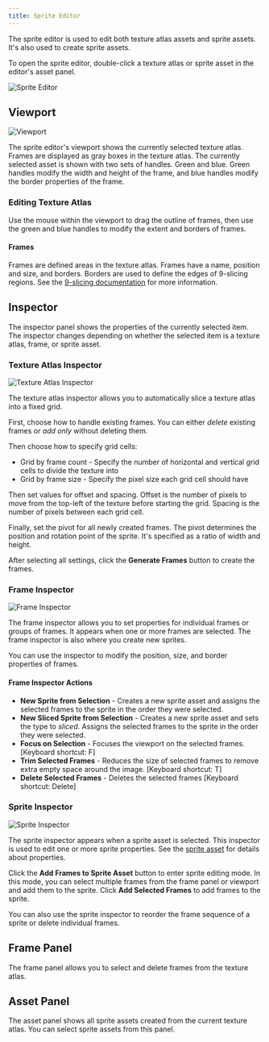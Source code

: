 ```yaml
---
title: Sprite Editor
---
```


The sprite editor is used to edit both texture atlas assets and sprite assets. It's also used to create sprite assets.

To open the sprite editor, double-click a texture atlas or sprite asset in the editor's asset panel.

![Sprite Editor](/img/user-manual/2D/sprite-editor/sprite-editor-highlights.jpg)

## Viewport

![Viewport](/img/user-manual/2D/sprite-editor/viewport.jpg)

The sprite editor's viewport shows the currently selected texture atlas. Frames are displayed as gray boxes in the texture atlas. The currently selected asset is shown with two sets of handles. Green and blue. Green handles modify the width and height of the frame, and blue handles modify the border properties of the frame.

### Editing Texture Atlas

Use the mouse within the viewport to drag the outline of frames, then use the green and blue handles to modify the extent and borders of frames.

#### Frames

Frames are defined areas in the texture atlas. Frames have a name, position and size, and borders. Borders are used to define the edges of 9-slicing regions. See the [9-slicing documentation][7] for more information.

## Inspector

The inspector panel shows the properties of the currently selected item. The inspector changes depending on whether the selected item is a texture atlas, frame, or sprite asset.

### Texture Atlas Inspector

![Texture Atlas Inspector](/img/user-manual/2D/sprite-editor/texture-atlas-inspector.jpg)

The texture atlas inspector allows you to automatically slice a texture atlas into a fixed grid.

First, choose how to handle existing frames. You can either *delete* existing frames or *add only* without deleting them.

Then choose how to specify grid cells:

- Grid by frame count - Specify the number of horizontal and vertical grid cells to divide the texture into
- Grid by frame size - Specify the pixel size each grid cell should have

Then set values for offset and spacing. Offset is the number of pixels to move from the top-left of the texture before starting the grid. Spacing is the number of pixels between each grid cell.

Finally, set the pivot for all newly created frames. The pivot determines the position and rotation point of the sprite. It's specified as a ratio of width and height.

After selecting all settings, click the **Generate Frames** button to create the frames.

### Frame Inspector

![Frame Inspector](/img/user-manual/2D/sprite-editor/frame-inspector.jpg)

The frame inspector allows you to set properties for individual frames or groups of frames. It appears when one or more frames are selected. The frame inspector is also where you create new sprites.

You can use the inspector to modify the position, size, and border properties of frames.

#### Frame Inspector Actions

- **New Sprite from Selection** - Creates a new sprite asset and assigns the selected frames to the sprite in the order they were selected.
- **New Sliced Sprite from Selection** - Creates a new sprite asset and sets the type to *sliced*. Assigns the selected frames to the sprite in the order they were selected.
- **Focus on Selection** - Focuses the viewport on the selected frames. [Keyboard shortcut: F]
- **Trim Selected Frames** - Reduces the size of selected frames to remove extra empty space around the image. [Keyboard shortcut: T]
- **Delete Selected Frames** - Deletes the selected frames [Keyboard shortcut: Delete]

### Sprite Inspector

![Sprite Inspector](/img/user-manual/2D/sprite-editor/sprite-inspector.jpg)

The sprite inspector appears when a sprite asset is selected. This inspector is used to edit one or more sprite properties. See the [sprite asset][6] for details about properties.

Click the **Add Frames to Sprite Asset** button to enter sprite editing mode. In this mode, you can select multiple frames from the frame panel or viewport and add them to the sprite. Click **Add Selected Frames** to add frames to the sprite.

You can also use the sprite inspector to reorder the frame sequence of a sprite or delete individual frames.

## Frame Panel

The frame panel allows you to select and delete frames from the texture atlas.

## Asset Panel

The asset panel shows all sprite assets created from the current texture atlas. You can select sprite assets from this panel.

<!-- *Artwork created by [PixelBoy](https://twitter.com/2pblog1)* -->

[6]: /user-manual/assets/types/sprite/
[7]: /user-manual/2D/slicing/

